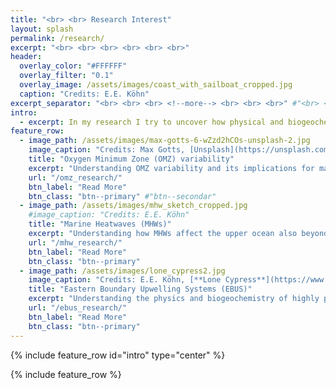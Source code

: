 ```yaml
---
title: "<br> <br> Research Interest"
layout: splash
permalink: /research/
excerpt: "<br> <br> <br> <br> <br> <br>"
header:
  overlay_color: "#FFFFFF"
  overlay_filter: "0.1"
  overlay_image: /assets/images/coast_with_sailboat_cropped.jpg
  caption: "Credits: E.E. Köhn"
excerpt_separator: "<br> <br> <br> <!--more--> <br> <br> <br>" #"<br> <br> <br>"
intro: 
  - excerpt: In my research I try to uncover how physical and biogeochemical processes shape the marine environment as we know it. An improved understanding of these mechanisms can help us anticipate future ocean and climate changes and support the preservation of marine ecosystem services, such as the provision of food or the uptake of excess heat and carbon dioxide. Next to this human-centered motivation, I am further driven by a simple fascination for all processes that occur against the backdrop of the whirling and swirling ocean. 
feature_row:
  - image_path: /assets/images/max-gotts-6-wZzd2hCOs-unsplash-2.jpg
    image_caption: "Credits: Max Gotts, [Unsplash](https://unsplash.com/photos/6-wZzd2hCOs)"
    title: "Oxygen Minimum Zone (OMZ) variability"
    excerpt: "Understanding OMZ variability and its implications for marine life."
    url: "/omz_research/"
    btn_label: "Read More"
    btn_class: "btn--primary" #"btn--secondar"
  - image_path: /assets/images/mhw_sketch_cropped.jpg
    #image_caption: "Credits: E.E. Köhn"
    title: "Marine Heatwaves (MHWs)"
    excerpt: "Understanding how MHWs affect the upper ocean also beyond the sea surface."
    url: "/mhw_research/"
    btn_label: "Read More"
    btn_class: "btn--primary"
  - image_path: /assets/images/lone_cypress2.jpg
    image_caption: "Credits: E.E. Köhn, [**Lone Cypress**](https://www.openstreetmap.org/#map=18/36.56922/-121.96568)"
    title: "Eastern Boundary Upwelling Systems (EBUS)"
    excerpt: "Understanding the physics and biogeochemistry of highly productive EBUS."
    url: "/ebus_research/"
    btn_label: "Read More"
    btn_class: "btn--primary"
---
```


{% include feature_row id="intro" type="center" %}

{% include feature_row %}
